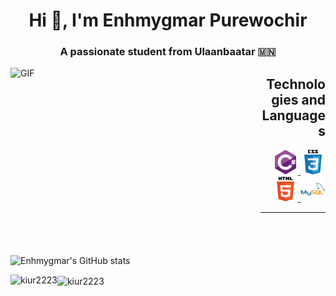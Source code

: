 <h1 align="center">Hi 👋, I'm Enhmygmar Purewochir</a></h1>
<h3 align="center">A passionate student from Ulaanbaatar 🇲🇳</h3>


<a target="_blank" align="left">
  <img align="left" top="500" height="300" width="400" alt="GIF" src="https://camo.githubusercontent.com/5ddf73ad3a205111cf8c686f687fc216c2946a75005718c8da5b837ad9de78c9/68747470733a2f2f7468756d62732e6766796361742e636f6d2f4576696c4e657874446576696c666973682d736d616c6c2e676966">
</a>

<h2 align="right">
Technologies and Languages </h2>
<p align="right"> <a href="https://www.w3schools.com/cs/" target="_blank" rel="noreferrer"> <img src="https://raw.githubusercontent.com/devicons/devicon/master/icons/csharp/csharp-original.svg" alt="csharp" width="40" height="40"/> </a> <a href="https://www.w3schools.com/css/" target="_blank" rel="noreferrer"> <img src="https://raw.githubusercontent.com/devicons/devicon/master/icons/css3/css3-original-wordmark.svg" alt="css3" width="40" height="40"/> </a> <a href="https://www.w3.org/html/" target="_blank" rel="noreferrer"> <img src="https://raw.githubusercontent.com/devicons/devicon/master/icons/html5/html5-original-wordmark.svg" alt="html5" width="40" height="40"/> </a> <a href="https://www.mysql.com/" target="_blank" rel="noreferrer"> <img src="https://raw.githubusercontent.com/devicons/devicon/master/icons/mysql/mysql-original-wordmark.svg" alt="mysql" width="40" height="40"/> </a> </p>

---
![Enhmygmar's GitHub stats](https://github-readme-stats.vercel.app/api?username=KIUR2223&show_icons=true&theme=radical)



<p><img align="left" src="https://github-readme-stats.vercel.app/api/top-langs?username=kiur2223&show_icons=true&locale=en&layout=compact" alt="kiur2223" /></p>

<p><img align="center" src="https://github-readme-streak-stats.herokuapp.com/?user=kiur2223&" alt="kiur2223" /></p> 






